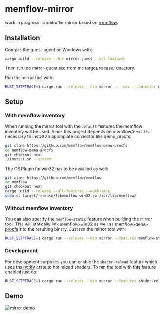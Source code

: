 # memflow-mirror

work in progress framebuffer mirror based on [memflow](https://github.com/memflow/memflow).

## Installation
Compile the guest-agent on Windows with:
```bash
cargo build --release --bin mirror-guest --all-features
```
Then run the mirror-guest.exe from the target/release/ directory.

Run the mirror tool with:
```bash
RUST_SETPTRACE=1 cargo run --release --bin mirror -- -vvv --connector qemu_procfs --process mirror-guest.exe
```

## Setup
### With memflow inventory
When running the mirror tool with the `default` features the memflow inventory will be used.
Since this project depends on memflow/next it is necessary to install an appropiate connector like qemu_procfs:
```bash
git clone https://github.com/memflow/memflow-qemu-procfs
cd memflow-qemu-procfs
git checkout next
./install.sh --system
```

The OS Plugin for win32 has to be installed as well:
```bash
git clone https://github.com/memflow/memflow
cd memflow
git checkout next
cargo build --release --all-features --workspace
sudo cp target/release/libmemflow_win32.so /usr/lib/memflow/
```

### Without memflow inventory
You can also specify the `memflow-static` feature when building the mirror tool.
This will statically link [memflow-win32](https://github.com/memflow/memflow/tree/next/memflow-win32) as well as [memflow-qemu-procfs](https://github.com/memflow/memflow-qemu-procfs/tree/next) into the resulting binary. Just run the mirror tool with:
```bash
RUST_SETPTRACE=1 cargo run --release --bin mirror --features memflow-static -- -vvv --connector qemu_procfs --process mirror-guest.exe
```

### Development
For development purposes you can enable the `shader-reload` feature which uses the [notify](https://github.com/notify-rs/notify) crate to hot reload shaders. To run the tool with this feature enabled just do:
```bash
RUST_SETPTRACE=1 cargo run --release --bin mirror --features shader-reload -- -vvv --connector qemu_procfs --process mirror-guest.exe
```

## Demo

[![mirror demo](http://img.youtube.com/vi/H-1wxAeocGA/0.jpg)](http://www.youtube.com/watch?v=H-1wxAeocGA "mirror demo")


